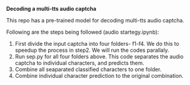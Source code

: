 **Decoding a multi-tts audio captcha**

This repo has a pre-trained model for decoding multi-tts audio captcha.

Following are the steps being followed (audio startegy.ipynb):
1. First divide the input captcha into four folders- f1-f4. We do this to speedup the process in step2. We will run the codes parallaly.
2. Run sep.py for all four folders above. This code separates the audio captcha to individual characters, and predicts them.
3. Combine all seaparated classified characters to one folder.
4. Combine individual character prediction to the original combination.
